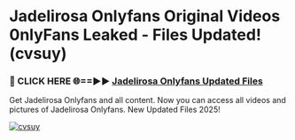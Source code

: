 # Jadelirosa Onlyfans Original Videos 0nlyFans Leaked - Files Updated! (cvsuy)

<h3>🔴 CLICK HERE 🌐==►► <a href="https://tinyurl.com/ehrbuxhb" rel="nofollow">Jadelirosa Onlyfans Updated Files</a></h3>

Get Jadelirosa Onlyfans and all content. Now you can access all videos and pictures of Jadelirosa Onlyfans. New Updated Files 2025!

[![cvsuy](https://i.imgur.com/lVYEuWS.gif)](https://tinyurl.com/ehrbuxhb)
